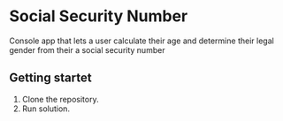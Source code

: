 # Social Security Number

Console app that lets a user calculate their age and determine their legal gender from their a social security number

## Getting startet

1. Clone the repository.
2. Run solution. 